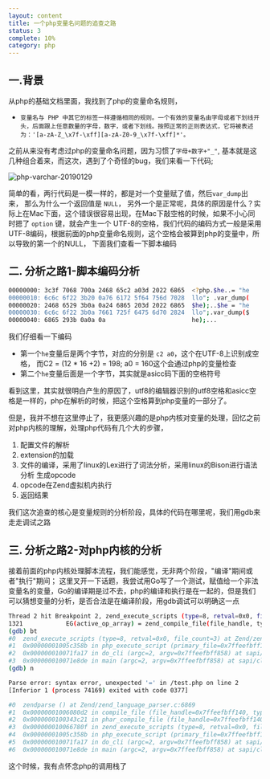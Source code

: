 ```yaml
---
layout: content
title: 一个php变量名问题的追查之路
status: 3
complete: 10% 
category: php
---
```


## 一.背景

从php的基础文档里面，我找到了php的变量命名规则，

- `变量名与 PHP 中其它的标签一样遵循相同的规则。一个有效的变量名由字母或者下划线开头，后面跟上任意数量的字母，数字，或者下划线。按照正常的正则表达式，它将被表述为：'[a-zA-Z_\x7f-\xff][a-zA-Z0-9_\x7f-\xff]*'。`

之前从来没有考虑过php的变量命名问题，因为习惯了`字母+数字+"_"`, 基本就是这几种组合着来，而这次，遇到了个奇怪的bug，我们来看一下代码;

![php-varchar-20190129]({{site.baseurl}}/img/php/php-varchar-20190129.png)

简单的看，两行代码是一模一样的，都是对一个变量赋了值，然后`var_dump`出来， 那么为什么一个返回值是 `NULL`， 另外一个是正常呢，具体的原因是什么？实际上在Mac下面，这个错误很容易出现，在Mac下敲空格的时候，如果不小心同时摁了 `option` 键，就会产生一个 UTF-8的空格，我们代码的编码方式一般是采用UTF-8编码，根据前面的php变量命名规则，这个空格会被算到php的变量中，所以导致的第一个的NULL， 下面我们查看一下脚本编码

## 二. 分析之路1-脚本编码分析

```bash
00000000: 3c3f 7068 700a 2468 65c2 a03d 2022 6865  <?php.$he..= "he
00000010: 6c6c 6f22 3b20 0a76 6172 5f64 756d 7028  llo"; .var_dump(
00000020: 2468 6529 3b0a 0a24 6865 203d 2022 6865  $he);..$he = "he
00000030: 6c6c 6f22 3b0a 7661 725f 6475 6d70 2824  llo";.var_dump($
00000040: 6865 293b 0a0a 0a                        he);...
```

我们仔细看一下编码
- 第一个`he`变量后是两个字节，对应的分别是 `c2 a0`，这个在UTF-8上识别成空格， 而C2 =  (12 * 16 +2) = 198; a0 = 160这个会通过php的变量检查
- 第二个`he`变量后面是一个字节，其实就是asicc码下面的空格符号

看到这里，其实就很明白产生的原因了，utf8的编辑器识别的utf8空格和asicc空格是一样的，php在解析的时候，把这个空格算到php变量的一部分了。

但是，我并不想在这里停止了，我更感兴趣的是php内核对变量的处理，回忆之前对php内核的理解，处理php代码有几个大的步骤，
1. 配置文件的解析
2. extension的加载
3. 文件的编译，采用了linux的Lex进行了词法分析，采用linux的Bison进行语法分析 生成opcode
4. opcode在Zend虚拟机内执行
5. 返回结果

我们这次追查的核心是变量规则的分析阶段，具体的代码在哪里呢，我们用gdb来走走调试之路


## 三. 分析之路2-对php内核的分析

接着前面的php内核处理脚本流程，我们能感觉，无非两个阶段，"编译"期间或者"执行"期间； 这里叉开一下话题，我尝试用Go写了一个测试，赋值给一个非法变量名的变量，Go的编译期是过不去，php的编译和执行是在一起的，但是我们可以猜想变量的分析，是否合法是在编译阶段，用gdb调试可以明确这一点

```bash
Thread 2 hit Breakpoint 2, zend_execute_scripts (type=8, retval=0x0, file_count=3) at Zend/zend.c:1321
1321			EG(active_op_array) = zend_compile_file(file_handle, type TSRMLS_CC);
(gdb) bt
#0  zend_execute_scripts (type=8, retval=0x0, file_count=3) at Zend/zend.c:1321
#1  0x00000001005c358b in php_execute_script (primary_file=0x7ffeefbff140) at main/main.c:2502
#2  0x000000010071fa17 in do_cli (argc=2, argv=0x7ffeefbff858) at sapi/cli/php_cli.c:989
#3  0x000000010071e8de in main (argc=2, argv=0x7ffeefbff858) at sapi/cli/php_cli.c:1365
(gdb) n

Parse error: syntax error, unexpected '=' in /test.php on line 2
[Inferior 1 (process 74169) exited with code 0377]
```
  
```bash
#0  zendparse () at Zend/zend_language_parser.c:6869
#1  0x00000001006080d2 in compile_file (file_handle=0x7ffeefbff140, type=8) at Zend/zend_language_scanner.l:585
#2  0x0000000100343c21 in phar_compile_file (file_handle=0x7ffeefbff140, type=8) at ext/phar/phar.c:3411
#3  0x000000010066780f in zend_execute_scripts (type=8, retval=0x0, file_count=3) at Zend/zend.c:1321
#4  0x00000001005c358b in php_execute_script (primary_file=0x7ffeefbff140) at main/main.c:2502
#5  0x000000010071fa17 in do_cli (argc=2, argv=0x7ffeefbff858) at sapi/cli/php_cli.c:989
#6  0x000000010071e8de in main (argc=2, argv=0x7ffeefbff858) at sapi/cli/php_cli.c:1365
```

这个时候，我有点怀念php的调用栈了

